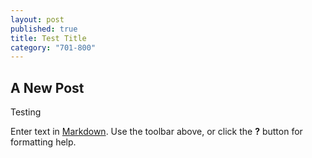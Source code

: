 ```yaml
---
layout: post
published: true
title: Test Title
category: "701-800"
---
```


## A New Post

Testing

Enter text in [Markdown](http://daringfireball.net/projects/markdown/). Use the toolbar above, or click the **?** button for formatting help.